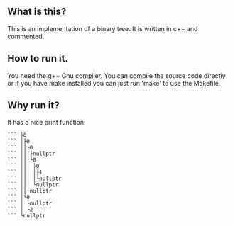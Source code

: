 ## What is this?
This is an implementation of a binary tree. It is written in c++ and commented.

## How to run it.
You need the g++ Gnu compiler. You can compile the source code directly or if you have make installed you can just run 'make' to use the Makefile.

## Why run it?
It has a nice print function:

``` 0
``` ├0
``` │├0
``` ││├0
``` │││├nullptr
``` │││└0
``` │││ ├0
``` │││ │├1
``` │││ │└nullptr
``` │││ └nullptr
``` ││└nullptr
``` │└0
``` │ ├nullptr
``` │ └2
``` └nullptr

